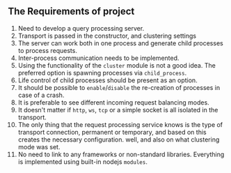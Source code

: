 ## The Requirements of project

1. Need to develop a query processing server.
2. Transport is passed in the constructor, and clustering settings
3. The server can work both in one process and generate child processes to process requests.
4. Inter-process communication needs to be implemented.
5. Using the functionality of the `cluster` module is not a good idea. The preferred option is spawning processes via `child_process`.
6. Life control of child processes should be present as an option.
7. It should be possible to `enable`/`disable` the re-creation of processes in case of a crash.
8. It is preferable to see different incoming request balancing modes.
9. It doesn't matter if `http`, `ws`, `tcp` or a simple socket is all isolated in the transport.
10. The only thing that the request processing service knows is the type of transport connection, permanent or temporary, and based on this creates the necessary configuration. well, and also on what clustering mode was set.
11. No need to link to any frameworks or non-standard libraries. Everything is implemented using built-in nodejs `modules`.